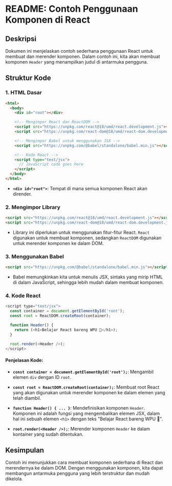 # README: Contoh Penggunaan Komponen di React

## Deskripsi

Dokumen ini menjelaskan contoh sederhana penggunaan React untuk membuat dan merender komponen. Dalam contoh ini, kita akan membuat komponen `Header` yang menampilkan judul di antarmuka pengguna.

## Struktur Kode

### 1. HTML Dasar

```html
<html>
  <body>
    <div id="root"></div>

    <!-- Mengimpor React dan ReactDOM -->
    <script src="https://unpkg.com/react@18/umd/react.development.js"></script>
    <script src="https://unpkg.com/react-dom@18/umd/react-dom.development.js"></script>

    <!-- Mengimpor Babel untuk menggunakan JSX -->
    <script src="https://unpkg.com/@babel/standalone/babel.min.js"></script>

    <!-- Kode React -->
    <script type="text/jsx">
      // JavaScript code goes here
    </script>
  </body>
</html>
```

- **`<div id="root">`**: Tempat di mana semua komponen React akan dirender.

### 2. Mengimpor Library

```html
<script src="https://unpkg.com/react@18/umd/react.development.js"></script>
<script src="https://unpkg.com/react-dom@18/umd/react-dom.development.js"></script>
```

- Library ini diperlukan untuk menggunakan fitur-fitur React. `React` digunakan untuk membuat komponen, sedangkan `ReactDOM` digunakan untuk merender komponen ke dalam DOM.

### 3. Menggunakan Babel

```html
<script src="https://unpkg.com/@babel/standalone/babel.min.js"></script>
```

- Babel memungkinkan kita untuk menulis JSX, sintaks yang mirip HTML di dalam JavaScript, sehingga lebih mudah dalam membuat komponen.

### 4. Kode React

```javascript
<script type="text/jsx">
  const container = document.getElementById('root');
  const root = ReactDOM.createRoot(container);

  function Header() {
    return (<h1>Belajar React bareng WPU 🚀</h1>);
  }

  root.render(<Header />);
</script>
```

#### Penjelasan Kode:

- **`const container = document.getElementById('root');`**: Mengambil elemen `div` dengan ID `root`.

- **`const root = ReactDOM.createRoot(container);`**: Membuat root React yang akan digunakan untuk merender komponen ke dalam elemen yang telah diambil.

- **`function Header() { ... }`**: Mendefinisikan komponen `Header`. Komponen ini adalah fungsi yang mengembalikan elemen JSX, dalam hal ini sebuah elemen `<h1>` dengan teks "Belajar React bareng WPU 🚀".

- **`root.render(<Header />);`**: Merender komponen `Header` ke dalam kontainer yang sudah ditentukan.

## Kesimpulan

Contoh ini menunjukkan cara membuat komponen sederhana di React dan merendernya ke dalam DOM. Dengan menggunakan komponen, kita dapat membangun antarmuka pengguna yang lebih terstruktur dan mudah dikelola.
